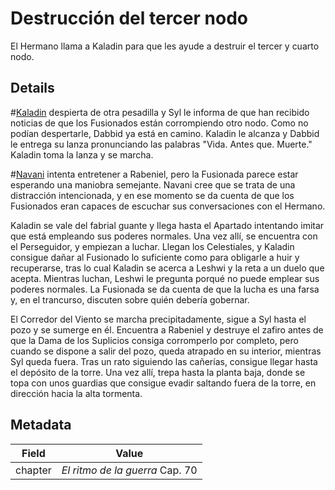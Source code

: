 # Destrucción del tercer nodo
El Hermano llama a Kaladin para que les ayude a destruir el tercer y cuarto nodo.

## Details
#[Kaladin](characters/kaladin) despierta de otra pesadilla y Syl le informa de que han recibido noticias de que los Fusionados están corrompiendo otro nodo. Como no podían despertarle, Dabbid ya está en camino. Kaladin le alcanza y Dabbid le entrega su lanza pronunciando las palabras "Vida. Antes que. Muerte." Kaladin toma la lanza y se marcha.

#[Navani](characters/navani) intenta entretener a Rabeniel, pero la Fusionada parece estar esperando una maniobra semejante. Navani cree que se trata de una distracción intencionada, y en ese momento se da cuenta de que los Fusionados eran capaces de escuchar sus conversaciones con el Hermano.

Kaladin se vale del fabrial guante y llega hasta el Apartado intentando imitar que está empleando sus poderes normales. Una vez allí, se encuentra con el Perseguidor, y empiezan a luchar. Llegan los Celestiales, y Kaladin consigue dañar al Fusionado lo suficiente como para obligarle a huir y recuperarse, tras lo cual Kaladin se acerca a Leshwi y la reta a un duelo que acepta. Mientras luchan, Leshwi le pregunta porqué no puede emplear sus poderes normales. La Fusionada se da cuenta de que la lucha es una farsa y, en el trancurso, discuten sobre quién debería gobernar.

El Corredor del Viento se marcha precipitadamente, sigue a Syl hasta el pozo y se sumerge en él. Encuentra a Rabeniel y destruye el zafiro antes de que la Dama de los Suplicios consiga corromperlo por completo, pero cuando se dispone a salir del pozo, queda atrapado en su interior, mientras Syl queda fuera. Tras un rato siguiendo las cañerías, consigue llegar hasta el depósito de la torre. Una vez allí, trepa hasta la planta baja, donde se topa con unos guardias que consigue evadir saltando fuera de la torre, en dirección hacia la alta tormenta.

## Metadata
| Field | Value |
| ----- | ----- |
| chapter | *El ritmo de la guerra* Cap. 70|
